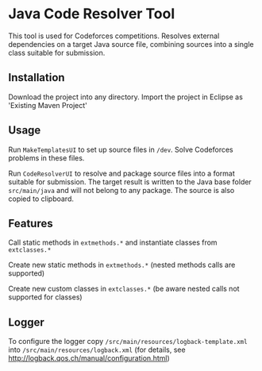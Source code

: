 

# Java Code Resolver Tool
This tool is used for Codeforces competitions. Resolves external dependencies on a target Java source file,
combining sources into a single class suitable for submission.


## Installation
Download the project into any directory. Import the project in Eclipse as 'Existing Maven Project'


## Usage
Run `MakeTemplatesUI` to set up source files in `/dev`. Solve Codeforces problems in these files.

Run `CodeResolverUI` to resolve and package source files into a format suitable for submission.
The target result is written to the Java base folder `src/main/java` and will not belong to any package.
The source is also copied to clipboard.


## Features
Call static methods in `extmethods.*` and instantiate classes from `extclasses.*`

Create new static methods in `extmethods.*` (nested methods calls are supported)

Create new custom classes in `extclasses.*` (be aware nested calls not supported for classes)


## Logger
To configure the logger copy `/src/main/resources/logback-template.xml` into `/src/main/resources/logback.xml`
(for details, see http://logback.qos.ch/manual/configuration.html)




